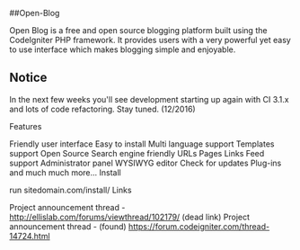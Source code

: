 ##Open-Blog

Open Blog is a free and open source blogging platform built using the CodeIgniter PHP framework. It provides users with a very powerful yet easy to use interface which makes blogging simple and enjoyable.

## Notice

In the next few weeks you'll see development starting up again with CI 3.1.x and lots of code refactoring.  Stay tuned. (12/2016)


Features

Friendly user interface
Easy to install
Multi language support
Templates support
Open Source
Search engine friendly URLs
Pages
Links
Feed support
Administrator panel
WYSIWYG editor
Check for updates
Plug-ins
and much much more...
Install

run sitedomain.com/install/
Links

Project announcement thread - http://ellislab.com/forums/viewthread/102179/ (dead link)
Project announcement thread - (found) https://forum.codeigniter.com/thread-14724.html
